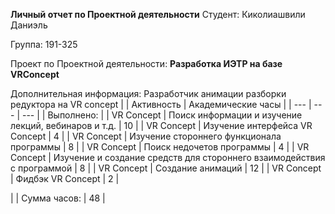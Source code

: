 **Личный отчет по Проектной деятельности**
Студент: Киколиашвили Даниэль

Группа: 191-325

Проект по Проектной деятельности: **Разработка ИЭТР на базе VRConcept**

Дополнительная информация: Разработчик анимации разборки редуктора на VR concept
|   | Активность | Академические часы |
| --- | --- | --- |
| Выполнено: |
| VR Concept | Поиск информации и изучение лекций, вебинаров и т.д.  | 10 |
| VR Concept | Изучение интерфейса VR Concept | 4 |
| VR Concept | Изучение стороннего функционала программы | 8 |
| VR Concept | Поиск недочетов программы | 4 |
| VR Concept | Изучение и создание средств для стороннего взаимодействия с программой | 8 |
| VR Concept | Создание анимаций | 12 |
| VR Concept | Фидбэк VR Concept | 2 |

|   | Сумма часов: | 48 |
